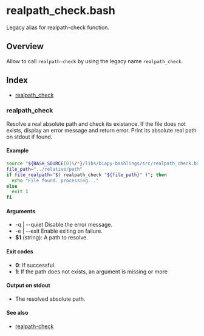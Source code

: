 # realpath_check.bash

Legacy alias for realpath-check function.

## Overview

Allow to call `realpath-check` by using the legacy name `realpath_check`.

## Index

* [realpath_check](#realpath_check)

### realpath_check

Resolve a real absolute path and check its existance.
If the file does not exists, display an error message and return error.
Print its absolute real path on stdout if found.

#### Example

```bash
source "${BASH_SOURCE[0]%/*}/libs/biapy-bashlings/src/realpath_check.bash"
file_path="../relative/path"
if file_realpath="$( realpath_check "${file_path}" )"; then
  echo "File found. processing..."
else
  exit 1
fi
```

#### Arguments

* -q | --quiet Disable the error message.
* -e | --exit Enable exiting on failure.
* **$1** (string): A path to resolve.

#### Exit codes

* **0**: If successful.
* **1**: If the path does not exists, an argument is missing or more

#### Output on stdout

* The resolved absolute path.

#### See also

* [realpath-check](#realpath-check)

